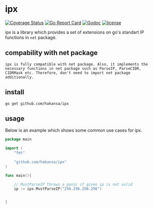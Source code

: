 # ipx

[![Coverage Status](https://coveralls.io/repos/github/hakansa/ipx/badge.svg?branch=main)](https://coveralls.io/github/hakansa/ipx?branch=main) [![Go Report Card](https://goreportcard.com/badge/github.com/hakansa/ipx)](https://goreportcard.com/report/github.com/hakansa/ipx) [![Godoc](http://img.shields.io/badge/godoc-reference-blue.svg?style=flat)](https://godoc.org/github.com/hakansa/ipx) [![license](http://img.shields.io/badge/license-MIT-red.svg?style=flat)](https://raw.githubusercontent.com/hakansa/ipx/master/LICENSE)

ipx is a library which provides a set of extensions on go's standart IP functions in `net` package.

## compability with net package
    ipx is fully compatible with net package. Also, it implements the necessary functions in net package such as ParseIP, ParseCIDR, CIDRMask etc. Therefore, don't need to import net package additionally.

## install

    go get github.com/hakansa/ipx

## usage

Below is an example which shows some common use cases for ipx.

```go
package main

import (
    "fmt"
        
    "github.com/hakansa/ipx"
)

func main(){

    // MustParseIP throws a panic if given ip is not valid
    ip := ipx.MustParseIP("256.256.256.256") 


}

```
